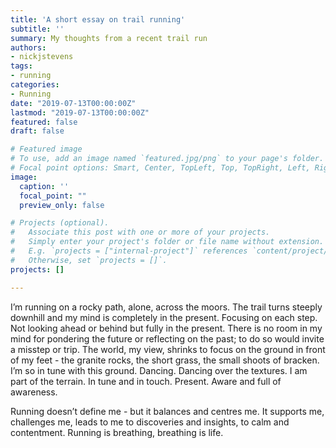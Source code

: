 ```yaml
---
title: 'A short essay on trail running'
subtitle: ''
summary: My thoughts from a recent trail run
authors:
- nickjstevens
tags:
- running
categories:
- Running
date: "2019-07-13T00:00:00Z"
lastmod: "2019-07-13T00:00:00Z"
featured: false
draft: false

# Featured image
# To use, add an image named `featured.jpg/png` to your page's folder.
# Focal point options: Smart, Center, TopLeft, Top, TopRight, Left, Right, BottomLeft, Bottom, BottomRight
image:
  caption: ''
  focal_point: ""
  preview_only: false

# Projects (optional).
#   Associate this post with one or more of your projects.
#   Simply enter your project's folder or file name without extension.
#   E.g. `projects = ["internal-project"]` references `content/project/deep-learning/index.md`.
#   Otherwise, set `projects = []`.
projects: []

---
```


I’m running on a rocky path, alone, across the moors. The trail turns steeply downhill and my mind is completely in the present. Focusing on each step. Not looking ahead or behind but fully in the present. There is no room in my mind for pondering the future or reflecting on the past; to do so would invite a misstep or trip. The world, my view, shrinks to focus on the ground in front of my feet - the granite rocks, the short grass, the small shoots of bracken. I’m so in tune with this ground. Dancing. Dancing over the textures. I am part of the terrain. In tune and in touch. Present. Aware and full of awareness.

Running doesn’t define me - but it balances and centres me. It supports me, challenges me, leads to me to discoveries and insights, to calm and contentment. Running is breathing, breathing is life.
